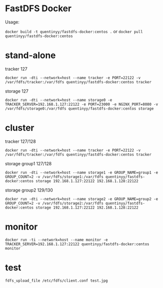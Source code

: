 # FastDFS Docker

Usage:

`docker build -t quentinyy/fastdfs-docker:centos .`
or
`docker pull quentinyy/fastdfs-docker:centos`

# stand-alone

tracker 127

`docker run -dti --network=host --name tracker -e PORT=22122 -v /var/fdfs/tracker:/var/fdfs quentinyy/fastdfs-docker:centos tracker`

storage 127

`docker run -dti --network=host --name storage0 -e TRACKER_SERVER=192.168.1.127:22122 -e PORT=23000 -e NGINX_PORT=8080 -v /var/fdfs/storage0:/var/fdfs quentinyy/fastdfs-docker:centos storage`

# cluster

tracker 127/128

`docker run -dti --network=host --name tracker -e PORT=22122 -v /var/fdfs/tracker:/var/fdfs quentinyy/fastdfs-docker:centos tracker`

storage group1 127/128

`docker run -dti --network=host --name storage1 -e GROUP_NAME=group1 -e GROUP_COUNT=2 -v /var/fdfs/storage1:/var/fdfs quentinyy/fastdfs-docker:centos storage 192.168.1.127:22122 192.168.1.128:22122`

storage group2 129/130

`docker run -dti --network=host --name storage2 -e GROUP_NAME=group2 -e GROUP_COUNT=2 -v /var/fdfs/storage2:/var/fdfs quentinyy/fastdfs-docker:centos storage 192.168.1.127:22122 192.168.1.128:22122`

# monitor

`docker run -ti --network=host --name monitor -e TRACKER_SERVER=192.168.1.127:22122 quentinyy/fastdfs-docker:centos monitor`

# test

`fdfs_upload_file /etc/fdfs/client.conf test.jpg`
